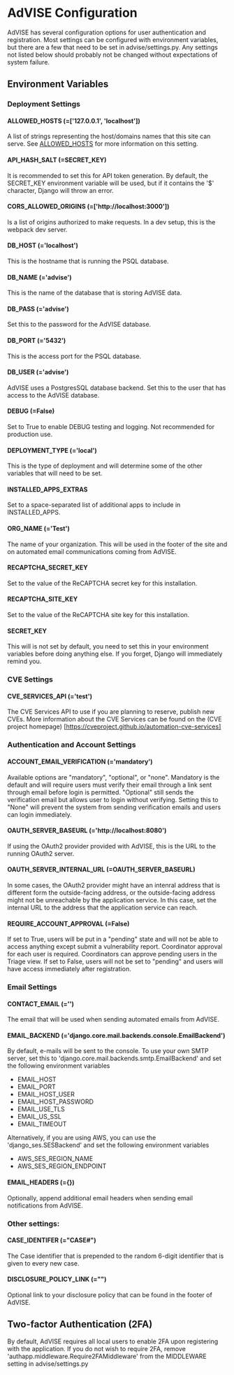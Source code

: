 # AdVISE Configuration

AdVISE has several configuration options for user authentication
and registration.  Most settings can be configured with environment
variables, but there are a few that need to be set in advise/settings.py.
Any settings not listed below should probably not be changed without expectations
of system failure.

## Environment Variables
### Deployment Settings
#### ALLOWED_HOSTS (=['127.0.0.1', 'localhost'])
   A list of strings representing the host/domains names that this site can serve.
   See [ALLOWED_HOSTS](https://docs.djangoproject.com/en/4.1/ref/settings/#allowed-hosts)
   for more information on this setting.

#### API_HASH_SALT (=SECRET_KEY)
   It is recommended to set this for API token generation.  By default, the
   SECRET_KEY environment variable will be used, but if it contains the '$'
   character, Django will throw an error.

#### CORS_ALLOWED_ORIGINS (=['http://localhost:3000'])
   Is a list of origins authorized to make requests. In a dev setup, this is the
   webpack dev server.

#### DB_HOST (='localhost')
   This is the hostname that is running the PSQL database.

#### DB_NAME (='advise')
   This is the name of the database that is storing AdVISE data.

#### DB_PASS (='advise')
   Set this to the password for the AdVISE database.

#### DB_PORT (='5432')
   This is the access port for the PSQL database.

#### DB_USER (='advise')
   AdVISE uses a PostgresSQL database backend. Set this to the user that
   has access to the AdVISE database.

#### DEBUG (=False)
   Set to True to enable DEBUG testing and logging. Not recommended for production use.

#### DEPLOYMENT_TYPE (='local')
   This is the type of deployment and will determine some of the other variables
   that will need to be set.

#### INSTALLED_APPS_EXTRAS
   Set to a space-separated list of additional apps to include in INSTALLED_APPS.

#### ORG_NAME (='Test')
   The name of your organization.  This will be used in the footer of the site
   and on automated email communications coming from AdVISE.

#### RECAPTCHA_SECRET_KEY
   Set to the value of the ReCAPTCHA secret key for this installation. 

#### RECAPTCHA_SITE_KEY
   Set to the value of the ReCAPTCHA site key for this installation. 

#### SECRET_KEY
   This will is not set by default, you need to set this in your environment
   variables before doing anything else. If you forget, Django will immediately
   remind you.


### CVE Settings
#### CVE_SERVICES_API (='test')
   The CVE Services API to use if you are planning to reserve, publish new
   CVEs.  More information about the CVE Services can be found on the (CVE project homepage)
   [https://cveproject.github.io/automation-cve-services]

### Authentication and Account Settings
#### ACCOUNT_EMAIL_VERIFICATION (='mandatory')
   Available options are "mandatory", "optional", or "none".  Mandatory is the default
   and will require users must verify their email through a link sent through email
   before login is permitted.  "Optional" still sends the verification email but allows
   user to login without verifying. Setting this to "None" will prevent the system from
   sending verification emails and users can login immediately.

#### OAUTH_SERVER_BASEURL (='http://localhost:8080')
   If using the OAuth2 provider provided with AdVISE, this is the URL to the
   running OAuth2 server.

#### OAUTH_SERVER_INTERNAL_URL (=OAUTH_SERVER_BASEURL)
   In some cases, the OAuth2 provider might have an intenral address that is
   different form the outside-facing address, or the outside-facing address
   might not be unreachable by the application service.  In this case, set the
   internal URL to the address that the application service can reach.

#### REQUIRE_ACCOUNT_APPROVAL (=False)
   If set to True, users will be put in a "pending" state and will not be able
   to access anything except submit a vulnerability report. Coordinator approval for
   each user is required.  Coordinators can approve pending users in the Triage view.
   If set to False, users will not be set to "pending" and users will have access
   immediately after registration.


### Email Settings
#### CONTACT_EMAIL (='')
   The email that will be used when sending automated emails from AdVISE.

#### EMAIL_BACKEND (='django.core.mail.backends.console.EmailBackend')
   By default, e-mails will be sent to the console.  To use your own SMTP
   server, set this to 'django.core.mail.backends.smtp.EmailBackend' and set the following
   environment variables

   * EMAIL_HOST
   * EMAIL_PORT
   * EMAIL_HOST_USER
   * EMAIL_HOST_PASSWORD
   * EMAIL_USE_TLS
   * EMAIL_US_SSL
   * EMAIL_TIMEOUT

   Alternatively, if you are using AWS, you can use the 'django_ses.SESBackend' and set the
   following environment variables

   * AWS_SES_REGION_NAME
   * AWS_SES_REGION_ENDPOINT

#### EMAIL_HEADERS (={})
   Optionally, append additional email headers when sending email notifications from AdVISE.

### Other settings:
#### CASE_IDENTIFER (="CASE#")
   The Case identifier that is prepended to the random 6-digit identifier that is given to
   every new case.

#### DISCLOSURE_POLICY_LINK (="")
   Optional link to your disclosure policy that can be found in the footer of AdVISE.

## Two-factor Authentication (2FA)

   By default, AdVISE requires all local users to enable 2FA upon registering with the
   application.  If you do not wish to require 2FA, remove 'authapp.middleware.Require2FAMiddleware'
   from the MIDDLEWARE setting in advise/settings.py
